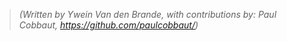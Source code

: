 > *(Written by Ywein Van den Brande, with contributions by: Paul Cobbaut, <https://github.com/paulcobbaut/>)*


